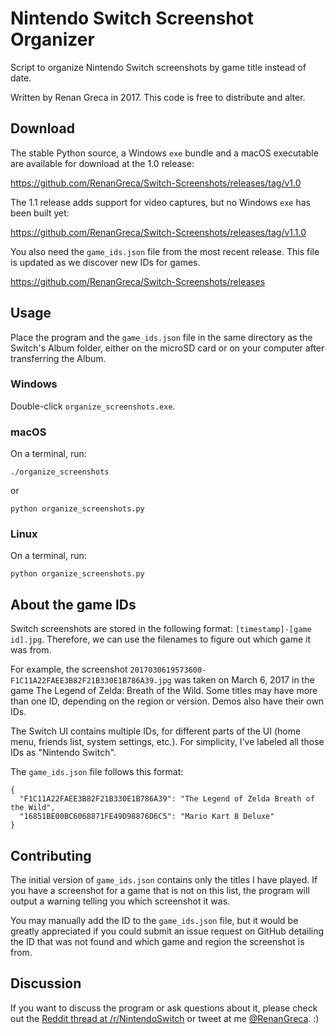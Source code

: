 # Nintendo Switch Screenshot Organizer
Script to organize Nintendo Switch screenshots by game title instead of date.

Written by Renan Greca in 2017.
This code is free to distribute and alter.

## Download
The stable Python source, a Windows `exe` bundle and a macOS executable are
available for download at the 1.0 release:

https://github.com/RenanGreca/Switch-Screenshots/releases/tag/v1.0

The 1.1 release adds support for video captures, but no Windows `exe` has been
built yet:

https://github.com/RenanGreca/Switch-Screenshots/releases/tag/v1.1.0

You also need the `game_ids.json` file from the most recent release.
This file is updated as we discover new IDs for games.

https://github.com/RenanGreca/Switch-Screenshots/releases

## Usage
Place the program and the `game_ids.json` file in the same directory as the
Switch's Album folder, either on
the microSD card or on your computer after transferring the Album.

### Windows
Double-click `organize_screenshots.exe`.

### macOS
On a terminal, run:
```
./organize_screenshots
```
or
```
python organize_screenshots.py
```

### Linux
On a terminal, run:
```
python organize_screenshots.py
```

## About the game IDs

Switch screenshots are stored in the following format: `[timestamp]-[game id].jpg`.
Therefore, we can use the filenames to figure out which game it was from.

For example, the screenshot `2017030619573600-F1C11A22FAEE3B82F21B330E1B786A39.jpg`
was taken on March 6, 2017 in the game The Legend of Zelda: Breath of the Wild.
Some titles may have more than one ID, depending on the region or version. Demos
also have their own IDs.

The Switch UI contains multiple IDs, for different parts of the UI (home menu,
  friends list, system settings, etc.). For simplicity, I've labeled all those
  IDs as "Nintendo Switch".

The `game_ids.json` file follows this format:
```
{
  "F1C11A22FAEE3B82F21B330E1B786A39": "The Legend of Zelda Breath of the Wild",
  "16851BE00BC6068871FE49D98876D6C5": "Mario Kart 8 Deluxe"
}
```

## Contributing

The initial version of `game_ids.json` contains only the titles I have played.
If you have a screenshot for a game that is not on this list, the program will
output a warning telling you which screenshot it was.

You may manually add the ID to the `game_ids.json` file, but it would be greatly
appreciated if you could submit an issue request on GitHub detailing the ID
that was not found and which game and region the screenshot is from.

## Discussion

If you want to discuss the program or ask questions about it, please check out
the [Reddit thread at /r/NintendoSwitch](https://www.reddit.com/r/NintendoSwitch/comments/6rcttl/i_made_a_program_to_organize_switch_screenshots/) or tweet at me [@RenanGreca](https://twitter.com/RenanGreca). :)
